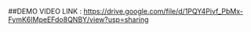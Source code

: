 ##DEMO VIDEO LINK : https://drive.google.com/file/d/1PQY4Pivf_PbMx-FymK6IMpeEFdo8QNBY/view?usp=sharing
